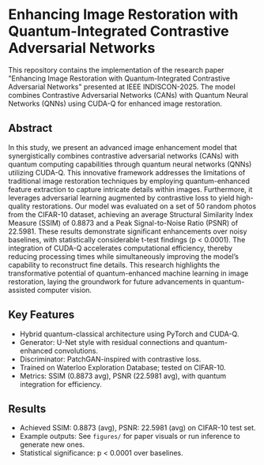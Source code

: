 # Enhancing Image Restoration with Quantum-Integrated Contrastive Adversarial Networks

This repository contains the implementation of the research paper "Enhancing Image Restoration with Quantum-Integrated Contrastive Adversarial Networks" presented at IEEE INDISCON-2025. The model combines Contrastive Adversarial Networks (CANs) with Quantum Neural Networks (QNNs) using CUDA-Q for enhanced image restoration.

## Abstract
In this study, we present an advanced image enhancement model that synergistically combines contrastive adversarial networks (CANs) with quantum computing capabilities through quantum neural networks (QNNs) utilizing CUDA-Q. This innovative framework addresses the limitations of traditional image restoration techniques by employing quantum-enhanced feature extraction to capture intricate details within images. Furthermore, it leverages adversarial learning augmented by contrastive loss to yield high-quality restorations. Our model was evaluated on a set of 50 random photos from the CIFAR-10 dataset, achieving an average Structural Similarity Index Measure (SSIM) of 0.8873 and a Peak Signal-to-Noise Ratio (PSNR) of 22.5981. These results demonstrate significant enhancements over noisy baselines, with statistically considerable t-test findings (p < 0.0001). The integration of CUDA-Q accelerates computational efficiency, thereby reducing processing times while simultaneously improving the model’s capability to reconstruct fine details. This research highlights the transformative potential of quantum-enhanced machine learning in image restoration, laying the groundwork for future advancements in quantum-assisted computer vision.

## Key Features
- Hybrid quantum-classical architecture using PyTorch and CUDA-Q.
- Generator: U-Net style with residual connections and quantum-enhanced convolutions.
- Discriminator: PatchGAN-inspired with contrastive loss.
- Trained on Waterloo Exploration Database; tested on CIFAR-10.
- Metrics: SSIM (0.8873 avg), PSNR (22.5981 avg), with quantum integration for efficiency.


## Results
- Achieved SSIM: 0.8873 (avg), PSNR: 22.5981 (avg) on CIFAR-10 test set.
- Example outputs: See `figures/` for paper visuals or run inference to generate new ones.
- Statistical significance: p < 0.0001 over baselines.

